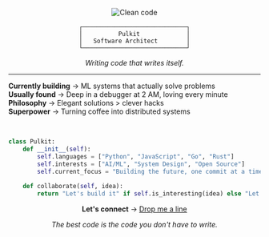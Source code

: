 <div align="center">

![Clean code](https://media.giphy.com/media/ZVik7pBtu9dNS/giphy.gif)
    
```
┌─────────────────────────────┐
│          Pulkit             │
│   Software Architect        │
└─────────────────────────────┘
```

*Writing code that writes itself.*

</div>

---

**Currently building** → ML systems that actually solve problems  
**Usually found** → Deep in a debugger at 2 AM, loving every minute  
**Philosophy** → Elegant solutions > clever hacks  
**Superpower** → Turning coffee into distributed systems  

<br>

```python
class Pulkit:
    def __init__(self):
        self.languages = ["Python", "JavaScript", "Go", "Rust"]
        self.interests = ["AI/ML", "System Design", "Open Source"]
        self.current_focus = "Building the future, one commit at a time"
    
    def collaborate(self, idea):
        return "Let's build it" if self.is_interesting(idea) else "Let's make it interesting"
```

<div align="center">

**Let's connect** → [Drop me a line](mailto:your-email@domain.com)

*The best code is the code you don't have to write.*

</div>
